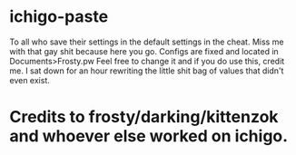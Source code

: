 # ichigo-paste
To all who save their settings in the default settings in the cheat.
Miss me with that gay shit because here you go.
Configs are fixed and located in Documents>Frosty.pw
Feel free to change it and if you do use this, credit me.
I sat down for an hour rewriting the little shit bag of values that didn't even exist.

# Credits to frosty/darking/kittenzok and whoever else worked on ichigo.
